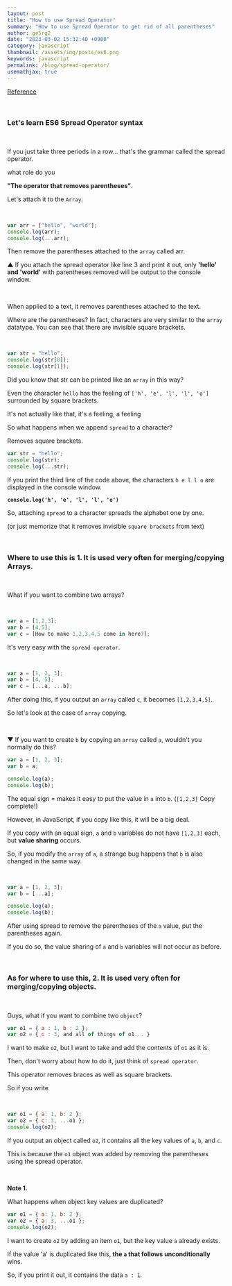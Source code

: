 ```yaml
---
layout: post
title: "How to use Spread Operator"
summary: "How to use Spread Operator to get rid of all parentheses"
author: ge5rg2
date: "2023-03-02 15:32:40 +0900"
category: javascript
thumbnail: /assets/img/posts/es6.png
keywords: javascript
permalink: /blog/spread-operator/
usemathjax: true
---
```


[Reference](https://codingapple.com/)

<br/>

### **Let's learn ES6 Spread Operator syntax**

<br/>

If you just take three periods in a row... that's the grammar called the spread operator.

what role do you

**"The operator that removes parentheses"**.

Let's attach it to the `Array`.

<br/>

```jsx
var arr = ["hello", "world"];
console.log(arr);
console.log(...arr);
```

Then remove the parentheses attached to the `array` called arr.

▲ If you attach the spread operator like line 3 and print it out, only **'hello' and 'world'** with parentheses removed will be output to the console window.

<br/>

When applied to a text, it removes parentheses attached to the text.

Where are the parentheses? In fact, characters are very similar to the `array` datatype. You can see that there are invisible square brackets.

<br/>

```jsx
var str = "hello";
console.log(str[0]);
console.log(str[1]);
```

Did you know that str can be printed like an `array` in this way?

Even the character `hello` has the feeling of `['h', 'e', 'l', 'l', 'o']` surrounded by square brackets.

It's not actually like that, it's a feeling, a feeling

So what happens when we append `spread` to a character?

Removes square brackets.

```jsx
var str = "hello";
console.log(str);
console.log(...str);
```

If you print the third line of the code above, the characters `h e l l o` are displayed in the console window.

**`console.log('h', 'e', 'l', 'l', 'o')`**

So, attaching `spread` to a character spreads the alphabet one by one.

(or just memorize that it removes invisible `square brackets` from text)

<br/>

### **Where to use this is 1. It is used very often for merging/copying Arrays.**

<br/>

What if you want to combine two arrays?

<br/>

```jsx
var a = [1,2,3];
var b = [4,5];
var c = [How to make 1,2,3,4,5 come in here?];
```

It's very easy with the `spread operator`.

<br/>

```jsx
var a = [1, 2, 3];
var b = [4, 5];
var c = [...a, ...b];
```

After doing this, if you output an `array` called `c`, it becomes `[1,2,3,4,5]`.

So let's look at the case of `array` copying.

<br/>

▼ If you want to create `b` by copying an `array` called `a`, wouldn't you normally do this?

```jsx
var a = [1, 2, 3];
var b = a;

console.log(a);
console.log(b);
```

The equal sign = makes it easy to put the value in `a` into `b`. (`[1,2,3]` Copy complete!)

However, in JavaScript, if you copy like this, it will be a big deal.

If you copy with an equal sign, `a` and `b` variables do not have `[1,2,3]` each, but **value sharing** occurs.

So, if you modify the `array` of `a`, a strange bug happens that `b` is also changed in the same way.

<br/>

```jsx
var a = [1, 2, 3];
var b = [...a];

console.log(a);
console.log(b);
```

After using spread to remove the parentheses of the `a` value, put the parentheses again.

If you do so, the value sharing of `a` and `b` variables will not occur as before.

<br/>

### **As for where to use this, 2. It is used very often for merging/copying objects.**

<br/>

Guys, what if you want to combine two `object`?

```jsx
var o1 = { a : 1, b : 2 };
var o2 = { c : 3, and all of things of o1... }
```

I want to make `o2`, but I want to take and add the contents of `o1` as it is.

Then, don't worry about how to do it, just think of `spread operator`.

This operator removes braces as well as square brackets.

So if you write

<br/>

```jsx
var o1 = { a: 1, b: 2 };
var o2 = { c: 3, ...o1 };
console.log(o2);
```

If you output an object called `o2`, it contains all the key values of `a`, `b`, and `c`.

This is because the `o1` object was added by removing the parentheses using the spread operator.

<br/>

**Note 1.**

What happens when object key values are duplicated?

```jsx
var o1 = { a: 1, b: 2 };
var o2 = { a: 3, ...o1 };
console.log(o2);
```

I want to create `o2` by adding an item `o1`, but the key value `a` already exists.

If the value 'a' is duplicated like this, **the `a` that follows unconditionally** wins.

So, if you print it out, it contains the data `a : 1`.
